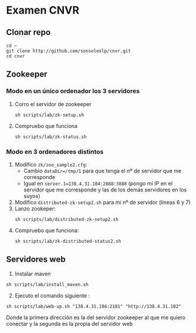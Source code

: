 # Examen CNVR

## Clonar repo
```
cd ~
git clone http://github.com/sonsoleslp/cnvr.git
cd cnvr
```

## Zookeeper
### Modo en un único ordenador los 3 servidores
1. Corro el servidor de zookeeper
	```
	sh scripts/lab/zk-setup.sh
	```
2. Compruebo que funciona
	```
	sh scripts/lab/zk-status.sh
	```

### Modo en 3 ordenadores distintos
1. Modifico `zk/zoo_sample2.cfg`:
	* Cambio `dataDir=/tmp/1` para que tenga el nº de servidor que me corresponde
	* Igual en `server.1=138.4.31.104:2888:3888` (pongo mi IP en el servidor que me corresponde y las de los demás servidores en los suyos)
2. Modifico `distributed-zk-setup2.sh` para mi nº de servidor (líneas 6 y 7)
3. Lanzo zookeper:
	```
	sh scripts/lab/distributed-zk-setup2.sh
	```
4. Compruebo que funciona:
	```
	sh scripts/lab/zk-distributed-status2.sh
	```

## Servidores web
1. Instalar maven
```
sh scripts/lab/install_maven.sh
```
2. Ejecuto el comando siguiente :
```
sh scripts/lab/web-up.sh "138.4.31.104:2181" "http://138.4.31.102"
```
Donde la primera dirección es la del servidor zookeeper al que me quiero conectar y la segunda es la propia del servidor web


